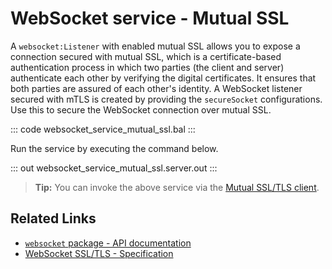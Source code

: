 # WebSocket service - Mutual SSL

A `websocket:Listener` with enabled mutual SSL allows you to expose a connection secured with mutual SSL, which is a certificate-based authentication process in which two parties (the client and server) authenticate each other by verifying the digital certificates. It ensures that both parties are assured of each other's identity. A WebSocket listener secured with mTLS is created by providing the `secureSocket` configurations. Use this to secure the WebSocket connection over mutual SSL.

::: code websocket_service_mutual_ssl.bal :::

Run the service by executing the command below.

::: out websocket_service_mutual_ssl.server.out :::

>**Tip:** You can invoke the above service via the [Mutual SSL/TLS client](/learn/by-example/websocket-client-mutual-ssl/).

## Related Links
- [`websocket` package - API documentation](https://lib.ballerina.io/ballerina/websocket/latest)
- [WebSocket SSL/TLS - Specification](/spec/websocket/#5-securing-the-websocket-connections)

